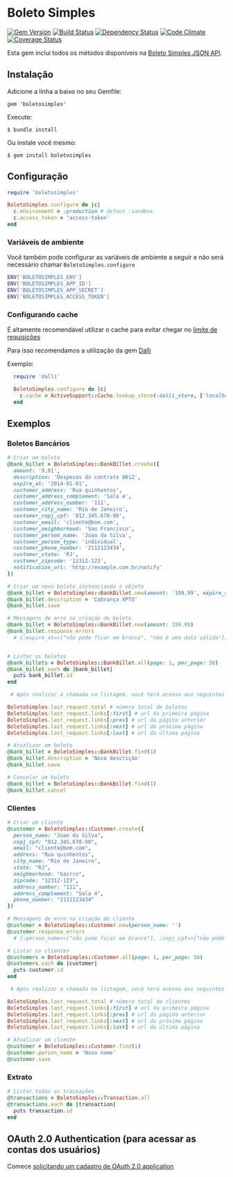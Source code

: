 # Boleto Simples

[![Gem Version](http://img.shields.io/gem/v/boletosimples.svg)][gem]
[![Build Status](http://img.shields.io/travis/BoletoSimples/boletosimples-ruby.svg)][travis]
[![Dependency Status](http://img.shields.io/gemnasium/BoletoSimples/boletosimples-ruby.svg)][gemnasium]
[![Code Climate](http://img.shields.io/codeclimate/github/BoletoSimples/boletosimples-ruby.svg)][codeclimate]
[![Coverage Status](http://img.shields.io/coveralls/BoletoSimples/boletosimples-ruby.svg)][coveralls]

[gem]: https://rubygems.org/gems/boletosimples
[travis]: http://travis-ci.org/BoletoSimples/boletosimples-ruby
[gemnasium]: https://gemnasium.com/BoletoSimples/boletosimples-ruby
[codeclimate]: https://codeclimate.com/github/BoletoSimples/boletosimples-ruby
[coveralls]: https://coveralls.io/r/BoletoSimples/boletosimples-ruby

Esta gem inclui todos os métodos disponíveis na [Boleto Simples JSON API](http://api.boletosimples.com.br).

## Instalação

Adicione a linha a baixo no seu Gemfile:

    gem 'boletosimples'

Execute:

    $ bundle install

Ou instale você mesmo:

    $ gem install boletosimples

## Configuração

```ruby
require 'boletosimples'

BoletoSimples.configure do |c|
  c.environment = :production # defaut :sandbox
  c.access_token = 'access-token'
end
```

### Variáveis de ambiente

Você também pode configurar as variáveis de ambiente a seguir e não será necessário chamar `BoletoSimples.configure`

```bash
ENV['BOLETOSIMPLES_ENV']
ENV['BOLETOSIMPLES_APP_ID']
ENV['BOLETOSIMPLES_APP_SECRET']
ENV['BOLETOSIMPLES_ACCESS_TOKEN']
```

### Configurando cache

É altamente recomendável utilizar o cache para evitar chegar no [limite de requisições](http://api.boletosimples.com.br/#limite-de-requisicoes)

Para isso recomendamos a utilização da gem [Dalli](https://github.com/mperham/dalli)

Exemplo:

```ruby
  require 'dalli'

  BoletoSimples.configure do |c|
    c.cache = ActiveSupport::Cache.lookup_store(:dalli_store, ['localhost:11211'], namespace: 'boletosimples_client', compress: true)
  end
```

## Exemplos

### Boletos Bancários

```ruby
# Criar um boleto
@bank_billet = BoletoSimples::BankBillet.create({
  amount: '9,01',
  description: 'Despesas do contrato 0012',
  expire_at: '2014-01-01',
  customer_address: 'Rua quinhentos',
  customer_address_complement: 'Sala 4',
  customer_address_number: '111',
  customer_city_name: 'Rio de Janeiro',
  customer_cnpj_cpf: '012.345.678-90',
  customer_email: 'cliente@bom.com',
  customer_neighborhood: 'Sao Francisco',
  customer_person_name: 'Joao da Silva',
  customer_person_type: 'individual',
  customer_phone_number: '2112123434',
  customer_state: 'RJ',
  customer_zipcode: '12312-123',
  notification_url: 'http://example.com.br/notify'
})

# Criar um novo boleto instanciando o objeto
@bank_billet = BoletoSimples::BankBillet.new(amount: '199,99', expire_at: '2020-01-01')
@bank_billet.description = 'Cobrança XPTO'
@bank_billet.save

# Mensagens de erro na criação do boleto
@bank_billet = BoletoSimples::BankBillet.new(amount: 199.99)
@bank_billet.response_errors
  # {:expire_at=>["não pode ficar em branco", "não é uma data válida"], :customer_person_name=>["não pode ficar em branco"], :customer_cnpj_cpf=>["não pode ficar em branco", "não é um CPNJ ou CPF válido"], :description=>["não pode ficar em branco"], :customer_zipcode=>["não pode ficar em branco"], :amount=>["está em um formato de moeda inválido"]


# Listar os boletos
@bank_billets = BoletoSimples::BankBillet.all(page: 1, per_page: 50)
@bank_billet.each do |bank_billet|
  puts bank_billet.id
end

 # Após realizar a chamada na listagem, você terá acesso aos seguintes dados:

BoletoSimples.last_request.total # número total de boletos
BoletoSimples.last_request.links[:first] # url da primeira página
BoletoSimples.last_request.links[:prev] # url da página anterior
BoletoSimples.last_request.links[:next] # url da próxima página
BoletoSimples.last_request.links[:last] # url da última página

# Atualizar um boleto
@bank_billet = BoletoSimples::BankBillet.find(1)
@bank_billet.description = 'Nova descrição'
@bank_billet.save

# Cancelar um boleto
@bank_billet = BoletoSimples::BankBillet.find(1)
@bank_billet.cancel

```

### Clientes

```ruby
# Criar um cliente
@customer = BoletoSimples::Customer.create({
  person_name: "Joao da Silva",
  cnpj_cpf: "012.345.678-90",
  email: "cliente@bom.com",
  address: "Rua quinhentos",
  city_name: "Rio de Janeiro",
  state: "RJ",
  neighborhood: "bairro",
  zipcode: "12312-123",
  address_number: "111",
  address_complement: "Sala 4",
  phone_number: "2112123434"
})

# Mensagens de erro na criação do cliente
@customer = BoletoSimples::Customer.new(person_name: '')
@customer.response_errors
  # {:person_name=>["não pode ficar em branco"], :cnpj_cpf=>["não pode ficar em branco"], :zipcode=>["não pode ficar em branco"]}

# Listar os clientes
@customers = BoletoSimples::Customer.all(page: 1, per_page: 50)
@customers.each do |customer|
  puts customer.id
end

 # Após realizar a chamada na listagem, você terá acesso aos seguintes dados:

BoletoSimples.last_request.total # número total de clientes
BoletoSimples.last_request.links[:first] # url da primeira página
BoletoSimples.last_request.links[:prev] # url da página anterior
BoletoSimples.last_request.links[:next] # url da próxima página
BoletoSimples.last_request.links[:last] # url da última página

# Atualizar um cliente
@customer = BoletoSimples::Customer.find(1)
@customer.person_name = 'Novo nome'
@customer.save
```

### Extrato

```ruby
# Listar todas as transações
@transactions = BoletoSimples::Transaction.all
@transactions.each do |transaction|
  puts transaction.id
end
```

## OAuth 2.0 Authentication (para acessar as contas dos usuários)

Comece [solicitando um cadastro de OAuth 2.0 application](http://suporte.boletosimples.com.br)

